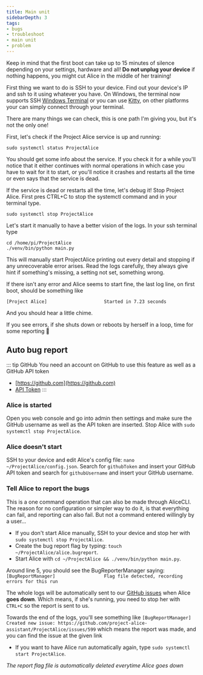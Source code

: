 ```yaml
---
title: Main unit
sidebarDepth: 3
tags:
- bugs
- troubleshoot
- main unit
- problem
---
```


Keep in mind that the first boot can take up to 15 minutes of silence depending on your settings, hardware and all! **Do not unplug your device** if nothing happens, you might cut Alice in the middle of her training!

First thing we want to do is SSH to your device. Find out your device's IP and ssh to it using whatever you have. On Windows, the terminal now supports SSH [Windows Terminal](https://www.microsoft.com/en-us/p/windows-terminal/9n0dx20hk701) or you can use [Kitty](https://www.9bis.net/kitty/#!pages/download.md), on other platforms your can simply connect through your terminal.

There are many things we can check, this is one path I'm giving you, but it's not the only one!

First, let's check if the Project Alice service is up and running:

`sudo systemctl status ProjectAlice`

You should get some info about the service. If you check it for a while you'll notice that it either continues with normal operations in which case you have to wait for it to start, or you'll notice it crashes and restarts all the time or even says that the service is dead.

If the service is dead or restarts all the time, let's debug it! Stop Project Alice. First pres CTRL+C to stop the systemctl command and in your terminal type.

`sudo systemctl stop ProjectAlice`

Let's start it manually to have a better vision of the logs. In your ssh terminal type

```shell script
cd /home/pi/ProjectAlice
./venv/bin/python main.py
```

This will manually start ProjectAlice printing out every detail and stopping if any unrecoverable error arises. Read the logs carefully, they always give hint if something's missing, a setting not set, something wrong.

If there isn't any error and Alice seems to start fine, the last log line, on first boot, should be something like

`[Project Alice]                     Started in 7.23 seconds`

And you should hear a little chime.

If you see errors, if she shuts down or reboots by herself in a loop, time for some reporting 🦖

## Auto bug report

::: tip GitHub
You need an account on GitHub to use this feature as well as a GitHub API token
- [https://github.com](https://github.com)
- [API Token](https://docs.github.com/en/authentication/keeping-your-account-and-data-secure/creating-a-personal-access-token)
:::

### Alice is started
Open you web console and go into admin then settings and make sure the GitHub username as well as the API token are inserted. Stop Alice with `sudo systemctl stop ProjectAlice`.

### Alice doesn't start
SSH to your device and edit Alice's config file: `nano ~/ProjectAlice/config.json`. Search for `githubToken` and insert your GitHub API token and search for `githubUsername` and insert your GitHub username.

### Tell Alice to report the bugs
This is a one command operation that can also be made through AliceCLI. The reason for no configuration or simpler way to do it, is that everything can fail, and reporting can also fail. But not a command entered willingly by a user...

- If you don't start Alice manually, SSH to your device and stop her with `sudo systemctl stop ProjectAlice`.
- Create the bug report flag by typing: `touch ~/ProjectAlice/alice.bugreport`.
- Start Alice with `cd ~/ProjectAlice && ./venv/bin/python main.py`.

Around line 5, you should see the BugReporterManager saying: `[BugReportManager]                  Flag file detected, recording errors for this run`

The whole logs will be automatically sent to our [GitHub issues](https://github.com/project-alice-assistant/ProjectAlice/issues) when Alice **goes down**. Which means, if she's running, you need to stop her with `CTRL+C` so the report is sent to us.

Towards the end of the logs, you'll see something like `[BugReportManager]                  Created new issue: https://github.com/project-alice-assistant/ProjectAlice/issues/599` which means the report was made, and you can find the issue at the given link

- If you want to have Alice run automatically again, type `sudo systemctl start ProjectAlice`.

*The report flag file is automatically deleted everytime Alice goes down*

